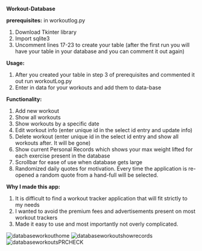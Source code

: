 **Workout-Database**

**prerequisites:**
in workoutlog.py
1. Download Tkinter library
2. Import sqlite3
3. Uncomment lines 17-23 to create your table (after the first run you will have your table in your database and you can comment it out again)

**Usage:**
1. After you created your table in step 3 of prerequisites and commented it out run workoutLog.py
2. Enter in data for your workouts and add them to data-base

**Functionality:**
1. Add new workout
2. Show all workouts
3. Show workouts by a specific date
4. Edit workout info (enter unique id in the select id entry and update info)
5. Delete workout (enter unique id in the select id entry and show all workouts after. It will be gone)
6. Show current Personal Records which shows your max weight lifted for each exercise present in the database
7. Scrollbar for ease of use when database gets large
8. Randomized daily quotes for motivation. Every time the application is re-opened a random quote from a hand-full will be selected.

**Why I made this app:**
1. It is difficult to find a workout tracker application that will fit strictly to my needs
2. I wanted to avoid the premium fees and advertisements present on most workout trackers
3. Made it easy to use and most importantly not overly complicated.

![databaseworkouthome](https://github.com/user-attachments/assets/cdc50b59-52ee-4978-841f-fc636fcad542)
![databaseworkoutshowrecords](https://github.com/user-attachments/assets/ed8e78ee-e778-46ab-90a8-bd61107e65d6)
![databaseworkoutsPRCHECK](https://github.com/user-attachments/assets/f06f3bbf-0fff-49e3-a6d2-e6d4351992b9)



